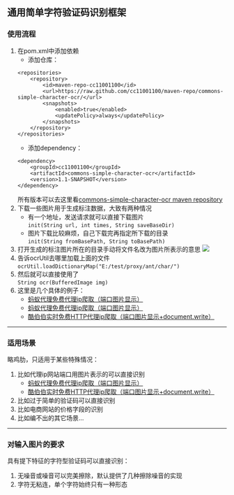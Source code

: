 ## 通用简单字符验证码识别框架

### 使用流程
1. 在pom.xml中添加依赖  
    - 添加仓库：
    ```
    <repositories>
        <repository>
            <id>maven-repo-cc11001100</id>
            <url>https://raw.github.com/cc11001100/maven-repo/commons-simple-character-ocr/</url>
            <snapshots>
                <enabled>true</enabled>
                <updatePolicy>always</updatePolicy>
            </snapshots>
        </repository>
    </repositories>
    ```
    - 添加dependency：
    ```
    <dependency>
        <groupId>cc11001100</groupId>
        <artifactId>commons-simple-character-ocr</artifactId>
        <version>1.1-SNAPSHOT</version>
    </dependency>
    ```
    所有版本可以去这里看[commons-simple-character-ocr maven repository](https://github.com/CC11001100/maven-repo/tree/commons-simple-character-ocr)
2. 下载一些图片用于生成标注数据，大致有两种情况 
    -  有一个地址，发送请求就可以直接下载图片  
        ``init(String url, int times, String saveBaseDir)``  
    - 图片下载比较麻烦，自己下载完再指定所下载的目录   
        ``init(String fromBasePath, String toBasePath)``
3. 打开生成的标注图片所在的目录手动将文件名改为图片所表示的意思
    ![](https://images2018.cnblogs.com/blog/784924/201803/784924-20180326020539301-1103491062.png)
4. 告诉ocrUtil去哪里加载上面的文件  
    ``ocrUtil.loadDictionaryMap("E:/test/proxy/ant/char/")``
5. 然后就可以直接使用了  
    ``String ocr(BufferedImage img)``
6. 这里是几个具体的例子：  
    - <a target="_blank" href="http://www.cnblogs.com/cc11001100/p/8648169.html">蚂蚁代理免费代理ip爬取（端口图片显示）</a>
    - [蚂蚁代理免费代理ip爬取（端口图片显示）](http://www.cnblogs.com/cc11001100/p/8648169.html)  
    - [酷伯伯实时免费HTTP代理ip爬取（端口图片显示+document.write）](http://www.cnblogs.com/cc11001100/p/8647555.html)

---

### 适用场景
略鸡肋，只适用于某些特殊情况：   
1. 比如代理ip网站端口用图片表示的可以直接识别 
    - [蚂蚁代理免费代理ip爬取（端口图片显示）](http://www.cnblogs.com/cc11001100/p/8648169.html)  
    - [酷伯伯实时免费HTTP代理ip爬取（端口图片显示+document.write）](http://www.cnblogs.com/cc11001100/p/8647555.html)
2. 比如过于简单的验证码可以直接识别 
3. 比如电商网站的价格字段的识别 
4. 比如编不出的其它场景...  

---

### 对输入图片的要求
具有提下特征的字符型验证码可以直接识别：  
1. 无噪音或噪音可以完美擦除，默认提供了几种擦除噪音的实现  
2. 字符无粘连，单个字符始终只有一种形态  




